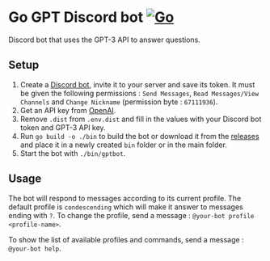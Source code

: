 # Go GPT Discord bot [![Go](https://github.com/comejv/discord-gpt-bot/actions/workflows/go.yml/badge.svg)](https://github.com/comejv/discord-gpt-bot/actions/workflows/go.yml)

Discord bot that uses the GPT-3 API to answer questions.

## Setup

1. Create a [Discord bot](https://discord.com/developers/applications), invite it to your server and save its token. It must be given the following permissions : `Send Messages`, `Read Messages/View Channels` and `Change Nickname` (permission byte : `67111936`).
2. Get an API key from [OpenAI](https://beta.openai.com/).
3. Remove `.dist` from `.env.dist` and fill in the values with your Discord bot token and GPT-3 API key.
4. Run `go build -o ./bin` to build the bot or download it from the [releases](https://github.com/comejv/discord-gpt-bot/releases/latest) and place it in a newly created `bin` folder or in the main folder.
5. Start the bot with `./bin/gptbot`.

## Usage

The bot will respond to messages according to its current profile. The default profile is `condescending` which will make it answer to messages ending with `?`. To change the profile, send a message : `@your-bot profile <profile-name>`.

To show the list of available profiles and commands, send a message : `@your-bot help`.